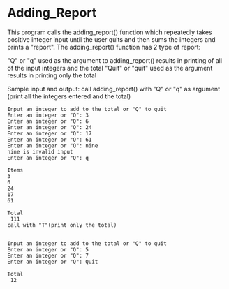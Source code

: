 # Adding_Report

This program calls the adding_report() function which repeatedly takes positive integer input until the user quits and then sums the integers and prints a "report".
The adding_report() function has 2 type of report:

"Q" or "q" used as the argument to adding_report() results in printing of all of the input integers and the total
"Quit" or "quit" used as the argument results in printing only the total

Sample input and output:
call adding_report() with "Q" or "q"  as argument (print all the integers entered and the total)
```
Input an integer to add to the total or "Q" to quit
Enter an integer or "Q": 3
Enter an integer or "Q": 6
Enter an integer or "Q": 24
Enter an integer or "Q": 17
Enter an integer or "Q": 61
Enter an integer or "Q": nine
nine is invalid input
Enter an integer or "Q": q

Items
3
6
24
17
61

Total
 111
call with "T"(print only the total)


Input an integer to add to the total or "Q" to quit
Enter an integer or "Q": 5
Enter an integer or "Q": 7
Enter an integer or "Q": Quit

Total
 12
 ```

